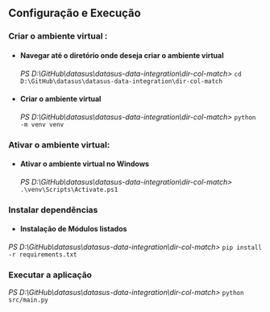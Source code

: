 
## Configuração e Execução

### Criar o ambiente virtual :
- #### Navegar até o diretório onde deseja criar o ambiente virtual
  *PS D:\GitHub\datasus\datasus-data-integration\dir-col-match>* ```cd D:\GitHub\datasus\datasus-data-integration\dir-col-match```
- #### Criar o ambiente virtual
  *PS D:\GitHub\datasus\datasus-data-integration\dir-col-match>* ```python -m venv venv```

### Ativar o ambiente virtual:
- #### Ativar o ambiente virtual no Windows
  *PS D:\GitHub\datasus\datasus-data-integration\dir-col-match>*  ```.\venv\Scripts\Activate.ps1```

### Instalar dependências
- #### Instalação de Módulos listados
*PS D:\GitHub\datasus\datasus-data-integration\dir-col-match>* ```pip install -r requirements.txt```

### Executar a aplicação
*PS D:\GitHub\datasus\datasus-data-integration\dir-col-match>* ```python src/main.py```
